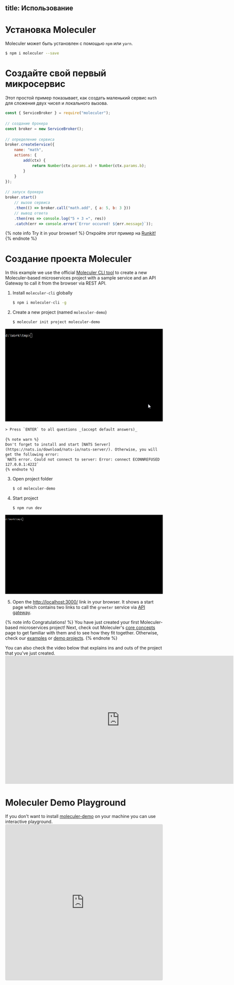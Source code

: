 title: Использование
---
# Установка Moleculer

Moleculer может быть установлен с помощью `npm` или `yarn`.

```bash
$ npm i moleculer --save
```

# Создайте свой первый микросервис
Этот простой пример показывает, как создать маленький сервис `math` для сложения двух чисел и локального вызова.

```js
const { ServiceBroker } = require("moleculer");

// создание брокера
const broker = new ServiceBroker();

// определение сервиса
broker.createService({
    name: "math",
    actions: {
        add(ctx) {
            return Number(ctx.params.a) + Number(ctx.params.b);
        }
    }
});

// запуск брокера
broker.start()
    // вызов сервиса
    .then(() => broker.call("math.add", { a: 5, b: 3 }))
    // вывод ответа
    .then(res => console.log("5 + 3 =", res))
    .catch(err => console.error(`Error occured! ${err.message}`));
```

{% note info Try it in your browser! %}
Откройте этот пример на [Runkit!](https://runkit.com/icebob/moleculer-usage)
{% endnote %}

# Создание проекта Moleculer
In this example we use the official [Moleculer CLI tool](moleculer-cli.html) to create a new Moleculer-based microservices project with a sample service and an API Gateway to call it from the browser via REST API.

1. Install `moleculer-cli` globally
    ```bash
    $ npm i moleculer-cli -g
    ```
2. Create a new project (named `moleculer-demo`)
    ```bash
    $ moleculer init project moleculer-demo
    ```
 <div align="center"><img src="assets/usage/usage-demo-1.gif" /></div>

    > Press `ENTER` to all questions _(accept default answers)_    
    
    {% note warn %}
    Don't forget to install and start [NATS Server](https://nats.io/download/nats-io/nats-server/). Otherwise, you will get the following error:
    `NATS error. Could not connect to server: Error: connect ECONNREFUSED 127.0.0.1:4222`
    {% endnote %}

3. Open project folder
    ```bash
    $ cd moleculer-demo
    ```

4. Start project
    ```bash
    $ npm run dev
    ```


<div align="center">
  <img src="assets/usage/usage-demo-2.gif" />
</div>

5. Open the [http://localhost:3000/](http://localhost:3000/) link in your browser. It shows a start page which contains two links to call the `greeter` service via [API gateway](https://github.com/moleculerjs/moleculer-web).

{% note info Congratulations! %}
You have just created your first Moleculer-based microservices project! Next, check out Moleculer's [core concepts](concepts.html) page to get familiar with them and to see how they fit together. Otherwise, check our [examples](examples.html) or [demo projects](https://github.com/moleculerjs/moleculer-examples).
{% endnote %}

You can also check the video below that explains ins and outs of the project that you've just created. <iframe width="730" height="410" src="https://www.youtube.com/embed/t4YR6MWrugw" frameborder="0" allow="accelerometer; autoplay; encrypted-media; gyroscope; picture-in-picture" allowfullscreen mark="crwd-mark"></iframe>


# Moleculer Demo Playground
If you don't want to install [moleculer-demo](usage.html#Create-a-Moleculer-project) on your machine you can use interactive playground. <iframe src="https://codesandbox.io/embed/github/moleculerjs/sandbox-moleculer-project/tree/master/?fontsize=14" title="moleculer-project" allow="geolocation; microphone; camera; midi; vr; accelerometer; gyroscope; payment; ambient-light-sensor; encrypted-media" style="width:100%; height:500px; border:0; border-radius: 4px; overflow:hidden;" sandbox="allow-modals allow-forms allow-popups allow-scripts allow-same-origin" mark="crwd-mark"></iframe>